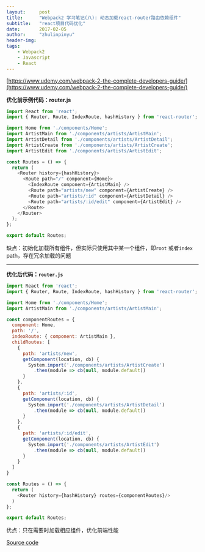 ```yaml
---
layout:     post
title:      "Webpack2 学习笔记(八): 动态加载react-router路由依赖组件"
subtitle:   "react项目代码优化"
date:       2017-02-05
author:     "zhulinpinyu"
header-img:
tags:
    - Webpack2
    - Javascript
    - React
---
```


[https://www.udemy.com/webpack-2-the-complete-developers-guide/](https://www.udemy.com/webpack-2-the-complete-developers-guide/)

**优化前示例代码：router.js**

```javascript
import React from 'react';
import { Router, Route, IndexRoute, hashHistory } from 'react-router';

import Home from './components/Home';
import ArtistMain from './components/artists/ArtistMain';
import ArtistDetail from './components/artists/ArtistDetail';
import ArtistCreate from './components/artists/ArtistCreate';
import ArtistEdit from './components/artists/ArtistEdit';

const Routes = () => {
  return (
    <Router history={hashHistory}>
      <Route path="/" component={Home}>
        <IndexRoute component={ArtistMain} />
        <Route path="artists/new" component={ArtistCreate} />
        <Route path="artists/:id" component={ArtistDetail} />
        <Route path="artists/:id/edit" component={ArtistEdit} />
      </Route>
    </Router>
  );
};

export default Routes;
```

缺点：初始化加载所有组件，但实际只使用其中某一个组件，即`root` 或者`index` path，存在冗余加载的问题

---

**优化后代码：`router.js`**

```javascript
import React from 'react';
import { Router, Route, IndexRoute, hashHistory } from 'react-router';

import Home from './components/Home';
import ArtistMain from './components/artists/ArtistMain';

const componentRoutes = {
  component: Home,
  path: '/',
  indexRoute: { component: ArtistMain },
  childRoutes: [
    {
      path: 'artists/new',
      getComponent(location, cb) {
        System.import('./components/artists/ArtistCreate')
          .then(module => cb(null, module.default))
      }
    },
    {
      path: 'artists/:id',
      getComponent(location, cb) {
        System.import('./components/artists/ArtistDetail')
          .then(module => cb(null, module.default))
      }
    },
    {
      path: 'artists/:id/edit',
      getComponent(location, cb) {
        System.import('./components/artists/ArtistEdit')
          .then(module => cb(null, module.default))
      }
    }
  ]
}

const Routes = () => {
  return (
    <Router history={hashHistory} routes={componentRoutes}/>
  )
};

export default Routes;
```

优点：只在需要时加载相应组件，优化前端性能

[Source code](https://bitbucket.org/zhulinpinyu/webpackproject/commits/94c9ab17dcdbdf71b419227fab1c3161d1c63e71)
